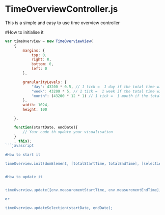 TimeOverviewController.js
=========================

This is a simple and easy to use time overview controller


#How to initialise it

```javascript
var timeOverview = new TimeOverviewView(
    {
        margins: {
            top: 0,
            right: 0,
            bottom: 0,
            left: 0
        },

        granularityLevels: {
            "day": 43200 * 0.5, // 1 tick =  1 day if the total time window is 0.5 month
            "week": 43200 * 5, // 1 tick =  1 week if the total time window is 5 month
            "month": (43200 * 12 * 1) // 1 tick =  1 month if the total time window is 1 year
        },
        width: 1024,
        height: 100

    },

    function(startDate, endDate){
        // Your code th update your visualisation
    }
    , this);
```javascript
    
#How to start it

timeOverview.init(domElement, [totalStartTime, totalEndTime], [selectionStartDate, selectionEndDate]);


#How to update it


timeOverview.update([env.measurementStartTime, env.measurementEndTime], [env.params.startDate, env.params.endDate]);

or

timeOverview.updateSelection(startDate, endDate);


